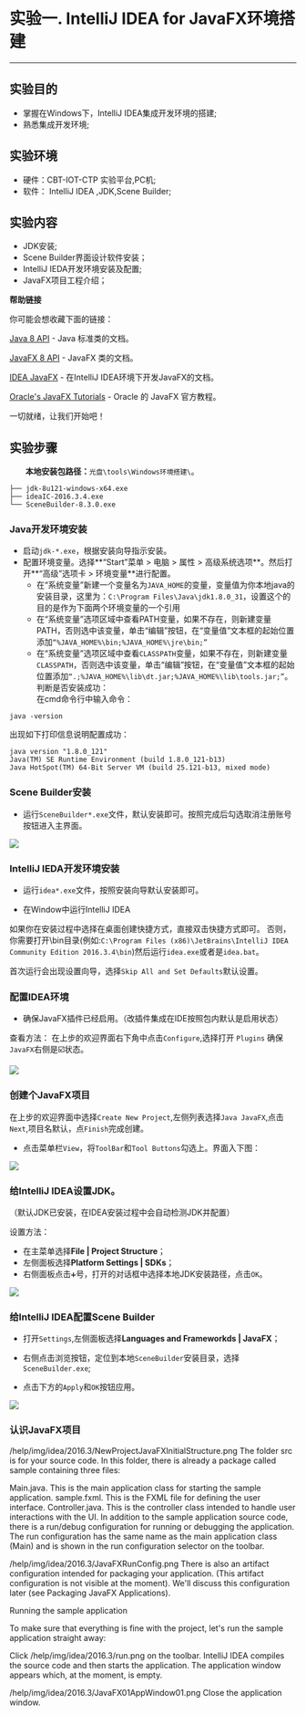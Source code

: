 # 实验一. IntelliJ IDEA for JavaFX环境搭建

-------

## 实验目的

- 掌握在Windows下，IntelliJ IDEA集成开发环境的搭建;
- 熟悉集成开发环境;

## 实验环境

- 硬件：CBT-IOT-CTP 实验平台,PC机;
- 软件： IntelliJ IDEA ,JDK,Scene Builder;

## 实验内容

- JDK安装;
- Scene Builder界面设计软件安装；
- IntelliJ IEDA开发环境安装及配置;
- JavaFX项目工程介绍；

**帮助链接**   

你可能会想收藏下面的链接：

[Java 8 API](http://docs.oracle.com/javase/8/docs/api/) - Java 标准类的文档。

[JavaFX 8 API](http://docs.oracle.com/javase/8/javafx/api/) - JavaFX 类的文档。

[IDEA JavaFX](https://www.jetbrains.com/help/idea/2016.3/javafx.html) - 在IntelliJ IDEA环境下开发JavaFX的文档。

[Oracle's JavaFX Tutorials](http://docs.oracle.com/javase/8/javafx/get-started-tutorial/get_start_apps.htm) - Oracle 的 JavaFX 官方教程。   

一切就绪，让我们开始吧！

## 实验步骤

&emsp;&emsp;**本地安装包路径：**`光盘\tools\Windows环境搭建\`。

```
├── jdk-8u121-windows-x64.exe
├── ideaIC-2016.3.4.exe
└── SceneBuilder-8.3.0.exe
```

### Java开发环境安装
- 启动`jdk-*.exe`，根据安装向导指示安装。
- 配置环境变量。选择**“Start”菜单 \> 电脑 \> 属性 \> 高级系统选项**。然后打开**“高级”选项卡 \> 环境变量**进行配置。
    + 在“系统变量”新建一个变量名为`JAVA_HOME`的变量，变量值为你本地java的安装目录，这里为：`C:\Program Files\Java\jdk1.8.0_31`，设置这个的目的是作为下面两个环境变量的一个引用
    + 在“系统变量”选项区域中查看PATH变量，如果不存在，则新建变量PATH，否则选中该变量，单击“编辑”按钮，在“变量值”文本框的起始位置添加`“%JAVA_HOME%\bin;%JAVA_HOME%\jre\bin;”` 
    + 在“系统变量”选项区域中查看`CLASSPATH`变量，如果不存在，则新建变量`CLASSPATH`，否则选中该变量，单击“编辑”按钮，在“变量值”文本框的起始位置添加`“.;%JAVA_HOME%\lib\dt.jar;%JAVA_HOME%\lib\tools.jar;”`。<br>
      判断是否安装成功：<br>
      在cmd命令行中输入命令：

```
java -version
```

出现如下打印信息说明配置成功：
​    
```
java version "1.8.0_121"
Java(TM) SE Runtime Environment (build 1.8.0_121-b13)
Java HotSpot(TM) 64-Bit Server VM (build 25.121-b13, mixed mode)
```
### Scene Builder安装

- 运行`SceneBuilder*.exe`文件，默认安装即可。按照完成后勾选取消注册账号按钮进入主界面。

![](2017-02-19-23-16-42.png)

### IntelliJ IEDA开发环境安装

- 运行`idea*.exe`文件，按照安装向导默认安装即可。

- 在Window中运行IntelliJ IDEA

如果你在安装过程中选择在桌面创建快捷方式，直接双击快捷方式即可。
否则，你需要打开<IntelliJ IDEA>\bin目录(例如:`C:\Program Files (x86)\JetBrains\IntelliJ IDEA Community Edition 2016.3.4\bin`)然后运行`idea.exe`或者是`idea.bat`。

首次运行会出现设置向导，选择`Skip All and Set Defaults`默认设置。

### 配置IDEA环境

- 确保JavaFX插件已经启用。（改插件集成在IDE按照包内默认是启用状态）

查看方法：
在上步的欢迎界面右下角中点击`Configure`,选择打开 `Plugins` 确保 `JavaFX`右侧是☑️状态。

![](2017-02-19-23-35-41.png)

### 创建个JavaFX项目

在上步的欢迎界面中选择`Create New Project`,左侧列表选择`Java JavaFX`,点击`Next`,项目名默认，点`Finish`完成创建。


- 点击菜单栏`View`，将`ToolBar`和`Tool Buttons`勾选上。界面入下图：

![](2017-02-19-23-40-50.png)

### 给IntelliJ IDEA设置JDK。

（默认JDK已安装，在IDEA安装过程中会自动检测JDK并配置）

设置方法：

- 在主菜单选择**File | Project Structure**；
- 左侧面板选择**Platform Settings | SDKs**；
- 右侧面板点击`➕`号，打开的对话框中选择本地JDK安装路径，点击`OK`。

![](2017-02-19-23-56-11.png)

### 给IntelliJ IDEA配置Scene Builder 

- 打开`Settings`,左侧面板选择**Languages and Frameworkds | JavaFX**； 

- 右侧点击浏览按钮，定位到本地`SceneBuilder`安装目录，选择`SceneBuilder.exe`;

- 点击下方的`Apply`和`OK`按钮应用。

![](2017-02-20-00-09-33.png)

### 认识JavaFX项目


/help/img/idea/2016.3/NewProjectJavaFXInitialStructure.png
The folder src is for your source code. In this folder, there is already a package called sample containing three files:

Main.java. This is the main application class for starting the sample application.
sample.fxml. This is the FXML file for defining the user interface.
Controller.java. This is the controller class intended to handle user interactions with the UI.
In addition to the sample application source code, there is a run/debug configuration for running or debugging the application. The run configuration has the same name as the main application class (Main) and is shown in the run configuration selector on the toolbar.

/help/img/idea/2016.3/JavaFXRunConfig.png
There is also an artifact configuration intended for packaging your application. (This artifact configuration is not visible at the moment). We'll discuss this configuration later (see Packaging JavaFX Applications).

Running the sample application

To make sure that everything is fine with the project, let's run the sample application straight away:

Click /help/img/idea/2016.3/run.png on the toolbar.
IntelliJ IDEA compiles the source code and then starts the application. The application window appears which, at the moment, is empty.

/help/img/idea/2016.3/JavaFX01AppWindow01.png
Close the application window.
